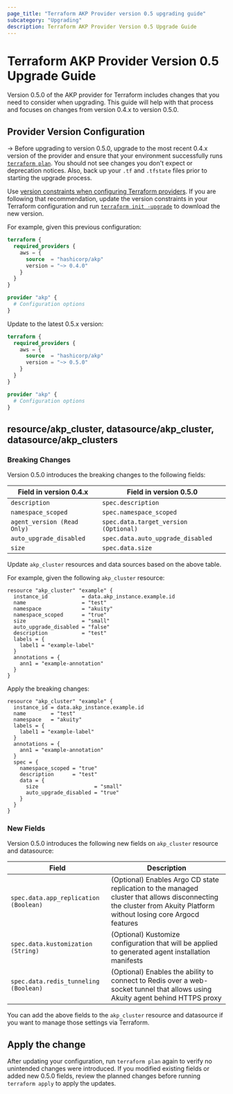 ```yaml
---
page_title: "Terraform AKP Provider version 0.5 upgrading guide"
subcategory: "Upgrading"
description: Terraform AKP Provider Version 0.5 Upgrade Guide
---
```

# Terraform AKP Provider Version 0.5 Upgrade Guide
Version 0.5.0 of the AKP provider for Terraform includes changes that you need to consider when upgrading. This guide will help with that process and focuses on changes from version 0.4.x to version 0.5.0.

## Provider Version Configuration

-> Before upgrading to version 0.5.0, upgrade to the most recent 0.4.x version of the provider and ensure that your environment successfully runs [`terraform plan`](https://www.terraform.io/docs/commands/plan.html). You should not see changes you don't expect or deprecation notices. Also, back up your `.tf` and `.tfstate` files prior to starting the upgrade process.

Use [version constraints when configuring Terraform providers](https://www.terraform.io/docs/configuration/providers.html#provider-versions). If you are following that recommendation, update the version constraints in your Terraform configuration and run [`terraform init -upgrade`](https://www.terraform.io/docs/commands/init.html) to download the new version.

For example, given this previous configuration:

```terraform
terraform {
  required_providers {
    aws = {
      source  = "hashicorp/akp"
      version = "~> 0.4.0"
    }
  }
}

provider "akp" {
  # Configuration options
}
```

Update to the latest 0.5.x version:

```terraform
terraform {
  required_providers {
    aws = {
      source  = "hashicorp/akp"
      version = "~> 0.5.0"
    }
  }
}

provider "akp" {
  # Configuration options
}
```

## resource/akp_cluster, datasource/akp_cluster, datasource/akp_clusters

### Breaking Changes
Version 0.5.0 introduces the breaking changes to the following fields:

| Field in version 0.4.x      | Field in version 0.5.0                |
|-----------------------------|---------------------------------------|
| `description`               | `spec.description`                    |
| `namespace_scoped`          | `spec.namespace_scoped`               |
| `agent_version (Read Only)` | `spec.data.target_version (Optional)` |
| `auto_upgrade_disabled`     | `spec.data.auto_upgrade_disabled`     |
| `size`                      | `spec.data.size`                      |

Update `akp_cluster` resources and data sources based on the above table.

For example, given the following `akp_cluster` resource:
```hcl
resource "akp_cluster" "example" {
  instance_id           = data.akp_instance.example.id
  name                  = "test"
  namespace             = "akuity"
  namespace_scoped      = "true"
  size                  = "small"
  auto_upgrade_disabled = "false"
  description           = "test"
  labels = {
    label1 = "example-label"
  }
  annotations = {
    ann1 = "example-annotation"
  }
}
```

Apply the breaking changes:

```hcl
resource "akp_cluster" "example" {
  instance_id = data.akp_instance.example.id
  name        = "test"
  namespace   = "akuity"
  labels = {
    label1 = "example-label"
  }
  annotations = {
    ann1 = "example-annotation"
  }
  spec = {
    namespace_scoped = "true"
    description      = "test"
    data = {
      size                  = "small"
      auto_upgrade_disabled = "true"
    }
  }
}
```

### New Fields
Version 0.5.0 introduces the following new fields on `akp_cluster` resource and datasource:

| Field                                 | Description                                                                                                                                                        |
|---------------------------------------|--------------------------------------------------------------------------------------------------------------------------------------------------------------------|
| `spec.data.app_replication (Boolean)` | (Optional) Enables Argo CD state replication to the managed cluster that allows disconnecting the cluster from Akuity Platform without losing core Argocd features |
| `spec.data.kustomization (String)`    | (Optional) Kustomize configuration that will be applied to generated agent installation manifests                                                                  |
| `spec.data.redis_tunneling (Boolean)` | (Optional) Enables the ability to connect to Redis over a web-socket tunnel that allows using Akuity agent behind HTTPS proxy                                      |

You can add the above fields to the `akp_cluster` resource and datasource if you want to manage those settings via Terraform.

## Apply the change
After updating your configuration, run `terraform plan` again to verify no unintended changes were introduced. If you modified existing fields or added new 0.5.0 fields, review the planned changes before running `terraform apply` to apply the updates.